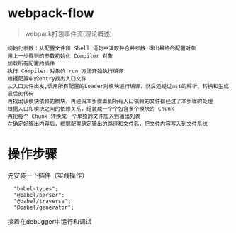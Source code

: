 # webpack-flow

> webpack打包事件流(理论概述)
```
初始化参数：从配置文件和 Shell 语句中读取并合并参数,得出最终的配置对象
用上一步得到的参数初始化 Compiler 对象
加载所有配置的插件
执行 Compiler 对象的 run 方法开始执行编译
根据配置中的entry找出入口文件
从入口文件出发,调用所有配置的Loader对模块进行编译，然后还经过ast的解析、转换和生成最后的代码
再找出该模块依赖的模块，再递归本步骤直到所有入口依赖的文件都经过了本步骤的处理
根据入口和模块之间的依赖关系，组装成一个个包含多个模块的 Chunk
再把每个 Chunk 转换成一个单独的文件加入到输出列表
在确定好输出内容后，根据配置确定输出的路径和文件名，把文件内容写入到文件系统
```

# 操作步骤
先安装一下插件（实践操作）
```
  "babel-types";
  "@babel/parser";
  "@babel/traverse";
  "@babel/generator";
 ```
接着在debugger中运行和调试
